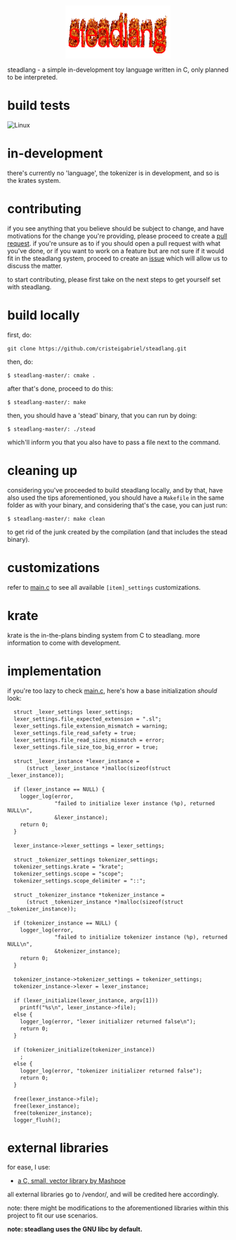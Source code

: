 <p align="center">
    <img width="240" height="120" src="resources/steadlang.gif">
</p>
steadlang - a simple in-development toy language written in C, only planned to be interpreted.

# build tests
![Linux](https://github.com/cristeigabriel/steadlang/workflows/CMake/badge.svg)

# in-development
there's currently no 'language', the tokenizer is in development, and so is the krates system.

# contributing
if you see anything that you believe should be subject to change, and have motivations for the change you're providing, please proceed to create a [pull request](https://github.com/cristeigabriel/steadlang/pulls). if you're unsure as to if you should open a pull request with what you've done, or if you want to work on a feature but are not sure if it would fit in the steadlang system, proceed to create an [issue](https://github.com/cristeigabriel/steadlang/issues) which will allow us to discuss the matter.

to start contributing, please first take on the next steps to get yourself set with steadlang.

# build locally
first, do:
```
git clone https://github.com/cristeigabriel/steadlang.git
```

then, do:
```
$ steadlang-master/: cmake .
```

after that's done, proceed to do this:
```
$ steadlang-master/: make
```

then, you should have a 'stead' binary, that you can run by doing:
```
$ steadlang-master/: ./stead
```

which'll inform you that you also have to pass a file next to the command.

# cleaning up
considering you've proceeded to build steadlang locally, and by that, have also used the tips aforementioned, you should have a ``Makefile`` in the same folder as with your binary, and considering that's the case, you can just run:
```
$ steadlang-master/: make clean
```

to get rid of the junk created by the compilation (and that includes the stead binary).

# customizations
refer to [main.c](https://github.com/cristeigabriel/steadlang/blob/main/main.c) to see all available ``[item]_settings`` customizations.

# krate
krate is the in-the-plans binding system from C to steadlang. more information to come with development.

# implementation
if you're too lazy to check [main.c](https://github.com/cristeigabriel/steadlang/blob/main/main.c), here's how a base initialization *should* look:
```
  struct _lexer_settings lexer_settings;
  lexer_settings.file_expected_extension = ".sl";
  lexer_settings.file_extension_mismatch = warning;
  lexer_settings.file_read_safety = true;
  lexer_settings.file_read_sizes_mismatch = error;
  lexer_settings.file_size_too_big_error = true;

  struct _lexer_instance *lexer_instance =
      (struct _lexer_instance *)malloc(sizeof(struct _lexer_instance));

  if (lexer_instance == NULL) {
    logger_log(error,
               "failed to initialize lexer instance (%p), returned NULL\n",
               &lexer_instance);
    return 0;
  }

  lexer_instance->lexer_settings = lexer_settings;

  struct _tokenizer_settings tokenizer_settings;
  tokenizer_settings.krate = "krate";
  tokenizer_settings.scope = "scope";
  tokenizer_settings.scope_delimiter = "::";

  struct _tokenizer_instance *tokenizer_instance =
      (struct _tokenizer_instance *)malloc(sizeof(struct _tokenizer_instance));

  if (tokenizer_instance == NULL) {
    logger_log(error,
               "failed to initialize tokenizer instance (%p), returned NULL\n",
               &tokenizer_instance);
    return 0;
  }

  tokenizer_instance->tokenizer_settings = tokenizer_settings;
  tokenizer_instance->lexer = lexer_instance;

  if (lexer_initialize(lexer_instance, argv[1]))
    printf("%s\n", lexer_instance->file);
  else {
    logger_log(error, "lexer initializer returned false\n");
    return 0;
  }

  if (tokenizer_initialize(tokenizer_instance))
    ;
  else {
    logger_log(error, "tokenizer initializer returned false");
    return 0;
  }

  free(lexer_instance->file);
  free(lexer_instance);
  free(tokenizer_instance);
  logger_flush();

```

# external libraries
for ease, I use:
- [a C, small, vector library by Mashpoe](https://github.com/Mashpoe/c-vector)

all external libraries go to /vendor/, and will be credited here accordingly.

note: there might be modifications to the aforementioned libraries within this project to fit our use scenarios.

**note: steadlang uses the GNU libc by default.**
